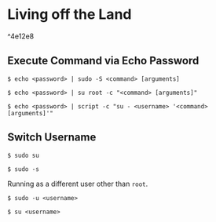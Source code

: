 # Living off the Land

^4e12e8

## Execute Command via Echo Password

```
$ echo <password> | sudo -S <command> [arguments]

$ echo <password> | su root -c "<command> [arguments]"

$ echo <password> | script -c "su - <username> '<command> [arguments]'"
```

## Switch Username

```
$ sudo su

$ sudo -s
```

Running as a different user other than `root`.

```
$ sudo -u <username>

$ su <username>
```